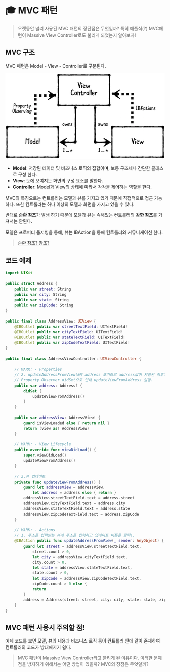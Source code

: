 # :mortar_board: MVC 패턴

> 오랫동안 널리 사용된 MVC 패턴의 장단점은 무엇일까?
> 특히 애플식(?) MVC패턴이 Massive View Controller로도 불리게 되었는지 알아보자!

## MVC 구조

MVC 패턴은 Model - View - Controller로 구분된다.

![MVC](/2.Fundamental%20Design%20Patterns/mvc.png)

* **Model**: 저장된 데이터 및 비즈니스 로직의 집합이며, 보통 구조체나 간단한 클래스로 구성 한다.
* **View**: 눈에 보여지는 화면의 구성 요소를 말한다.
* **Controller**: Model과 View의 상태에 따라서 각각을 제어하는 역할을 한다.

MVC의 특징으로는 컨트롤러는 모델과 뷰를 가지고 있기 때문에 직접적으로 접근 가능하다. 또한 컨트롤러는 하나 이상의 모델과 화면을 가지고 있을 수 있다.

반대로 **순환 참조**가 발생 하기 때문에 모델과 뷰는 속해있는 컨트롤러의 **강한 참조**를 가져서는 안된다.

모델은 프로퍼티 옵저빙을 통해, 뷰는 IBAction을 통해 컨트롤러와 커뮤니케이션 한다.

> [순환 참조? 참조?](/2.Fundamental%20Design%20Patterns/RetainCycle.md)

## 코드 예제

```swift
import UIKit

public struct Address {
    public var street: String
    public var city: String
    public var state: String
    public var zipCode: String
}

public final class AddressView: UIView {
    @IBOutlet public var streetTextField: UITextField!
    @IBOutlet public var cityTextField: UITextField!
    @IBOutlet public var stateTextField: UITextField!
    @IBOutlet public var zipCodeTextField: UITextField!
}

public final class AddressViewController: UIViewController {

    // MARK: - Properties
    // 2. updateAddressFromView내에 address 초기화로 address값이 저장된 직후에
    // Property Observer didSet으로 인해 updateViewFromAddress 실행.
    public var address: Address? {
        didSet {
            updateViewFromAddress()
        }
    }

    public var addressView: AddressView! {
        guard isViewLoaded else { return nil }
        return (view as! AddressView)
    }

    // MARK: - View Lifecycle
    public override func viewDidLoad() {
        super.viewDidLoad()
        updateViewFromAddress()
    }

    // 3.뷰 업데이트
    private func updateViewFromAddress() {
        guard let addressView = addressView,
            let address = address else { return }
        addressView.streetTextField.text = address.street
        addressView.cityTextField.text = address.city
        addressView.stateTextField.text = address.state
        addressView.zipCodeTextField.text = address.zipCode
    }

    // MARK: - Actions
    // 1. 주소를 입력받는 뷰에 주소를 입력하고 업데이트 버튼을 클릭!.
    @IBAction public func updateAddressFromView(_ sender: AnyObject) {
        guard let street = addressView.streetTextField.text,
            street.count > 0,
            let city = addressView.cityTextField.text,
            city.count > 0,
            let state = addressView.stateTextField.text,
            state.count > 0,
            let zipCode = addressView.zipCodeTextField.text,
            zipCode.count > 0 else {
            return
        }
        address = Address(street: street, city: city, state: state, zipCode: zipCode)
    }
}
```

## MVC 패턴 사용시 주의할 점!

예제 코드를 보면 모델, 뷰의 내용과 비즈니스 로직 등이 컨트롤러 안에 같이 존재하여 컨트롤러의 코드가 방대해지기 쉽다.

> MVC 패턴이 Massive View Controller라고 불리게 된 이유이다. 이러한 문제점을 방지하기 위해서는 어떤 방법이 있을까?
> MVC의 장점은 무엇일까?
